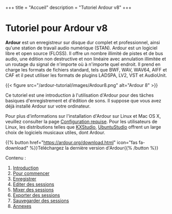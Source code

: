 +++
title = "Accueil"
description = "Tutoriel Ardour v8"
+++

# Tutoriel pour Ardour v8

**Ardour** est un enregistreur sur disque dur complet et professionnel, ainsi qu'une station de travail audio numérique (STAN).
Ardour est un logiciel libre et open source (FLOSS). Il offre un nombre illimité de pistes et de bus audio, une édition non destructive et non linéaire avec annulation illimitée et un routage du signal de n'importe où à n'importe quel endroit.
Il prend en charge les formats de fichiers standard, tels que BWF, WAV, WAV64, AIFF et CAF et il peut utiliser les formats de plugins LADSPA, LV2, VST et AudioUnit.

{{< figure src="/ardour-tutorial/images/Ardour8.png" alt="Ardour 8" >}}

Ce tutoriel est une introduction à l'utilisation d'Ardour pour des tâches basiques d'enregistrement et d'édition de sons. 
Il suppose que vous avez déjà installé Ardour sur votre ordinateur.

Pour plus d'informations sur l'installation d'Ardour sur Linux et Mac OS X, veuillez consulter la page [Configuration requise](https://ardour.org/requirements.html). Pour les utilisateurs de Linux, les distributions telles que [KXStudio](http://kxstudio.sourceforge.net/), [UbuntuStudio](http://ubuntustudio.org/) offrent un large choix de logiciels musicaux utiles, dont Ardour.

{{% button href="https://ardour.org/download.html" icon="fas fa-download" %}}Téléchargez la dernière version d'Ardour{{% /button %}}

Contenu :

1. [Introduction](introduction/)
2. [Pour commencer](getting-started/)
3. [Enregistrer](recording/)
4. [Editer des sessions](editing-sessions/)
5. [Mixer des sessions](mixing-sessions/)
6. [Exporter des sessions](exporting-sessions/)
7. [Sauvegarder des sessions](saving-sessions/)
8. [Annexes](appendices/)
